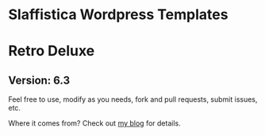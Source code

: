 # Slaffistica Wordpress Templates
# Retro Deluxe 
## Version: 6.3

Feel free to use, modify as you needs, fork and pull requests, submit issues, etc.

Where it comes from? Check out [my blog](http://www.slaff.net/) for details.